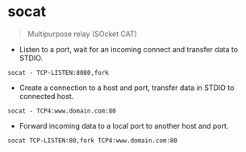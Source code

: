 # socat

> Multipurpose relay (SOcket CAT)

- Listen to a port, wait for an incoming connect and transfer data to STDIO.

`socat - TCP-LISTEN:8080,fork`

- Create a connection to a host and port, transfer data in STDIO to connected host.

`socat - TCP4:www.domain.com:80`

- Forward incoming data to a local port to another host and port.

`socat TCP-LISTEN:80,fork TCP4:www.domain.com:80`
